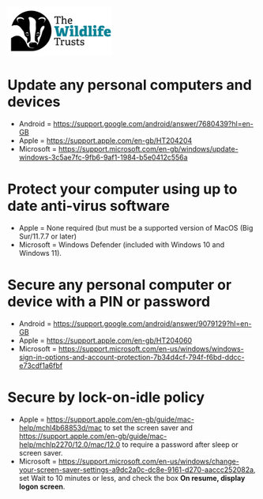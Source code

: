<img src="/Levels/twt-logo.png" height="100">

# Update any personal computers and devices
- Android =  https://support.google.com/android/answer/7680439?hl=en-GB
- Apple =  https://support.apple.com/en-gb/HT204204
- Microsoft =  https://support.microsoft.com/en-gb/windows/update-windows-3c5ae7fc-9fb6-9af1-1984-b5e0412c556a  

# Protect your computer using up to date anti-virus software
- Apple = None required (but must be a supported version of MacOS (Big Sur/11.7.7 or later)
- Microsoft = Windows Defender (included with Windows 10 and Windows 11).

# Secure any personal computer or device with a PIN or password
- Android =  https://support.google.com/android/answer/9079129?hl=en-GB
- Apple =  https://support.apple.com/en-gb/HT204060
- Microsoft =  https://support.microsoft.com/en-us/windows/windows-sign-in-options-and-account-protection-7b34d4cf-794f-f6bd-ddcc-e73cdf1a6fbf

# Secure by lock-on-idle policy
- Apple = https://support.apple.com/en-gb/guide/mac-help/mchl4b68853d/mac to set the screen saver and https://support.apple.com/en-gb/guide/mac-help/mchlp2270/12.0/mac/12.0 to require a password after sleep or screen saver.
- Microsoft = https://support.microsoft.com/en-us/windows/change-your-screen-saver-settings-a9dc2a0c-dc8e-9161-d270-aaccc252082a, set Wait to 10 minutes or less, and check the box **On resume, display logon screen**.